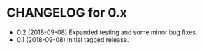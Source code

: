 CHANGELOG for 0.x
=================
* 0.2 (2018-09-08) Expanded testing and some minor bug fixes.
* 0.1 (2018-09-08) Initial tagged release.